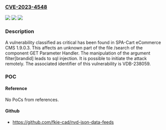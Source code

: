 ### [CVE-2023-4548](https://cve.mitre.org/cgi-bin/cvename.cgi?name=CVE-2023-4548)
![](https://img.shields.io/static/v1?label=Product&message=eCommerce%20CMS&color=blue)
![](https://img.shields.io/static/v1?label=Version&message=%3D%201.9.0.3%20&color=brighgreen)
![](https://img.shields.io/static/v1?label=Vulnerability&message=CWE-89%20SQL%20Injection&color=brighgreen)

### Description

A vulnerability classified as critical has been found in SPA-Cart eCommerce CMS 1.9.0.3. This affects an unknown part of the file /search of the component GET Parameter Handler. The manipulation of the argument filter[brandid] leads to sql injection. It is possible to initiate the attack remotely. The associated identifier of this vulnerability is VDB-238059.

### POC

#### Reference
No PoCs from references.

#### Github
- https://github.com/fkie-cad/nvd-json-data-feeds

